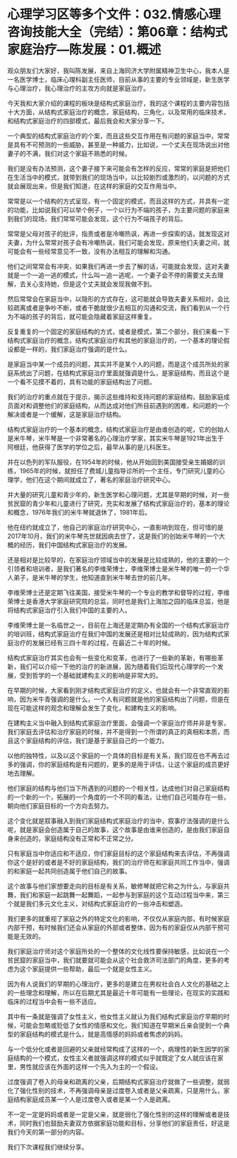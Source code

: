 # 心理学习区等多个文件：032.情感心理咨询技能大全（完结）：第06章：结构式家庭治疗—陈发展：01.概述

观众朋友们大家好，我叫陈发展，来自上海同济大学附属精神卫生中心，我本人是一名医学博士，临床心理科副主任医师，目前从事的主要的专业领域是，新生医学与心理治疗，我心理治疗的主攻方向就是家庭治疗。

今天我和大家介绍的课程的板块是结构式家庭治疗，我的这个课程的主要内容包括十大方面，从结构式家庭治疗的概念，家庭结构，三角化，以及常用的临床技术，和结构式家庭治疗的四部模式，最后我会和大家分享一下。

一个典型的结构式家庭治疗的个案，而且这些交互作用在有问题的家庭当中，常常是具有不可预测的一些威胁，甚至是一种威力，比如说，一个丈夫在现场说出对他妻子的不满，我们对这个家庭不熟悉的时候。

我们是没有办法预测，这个妻子接下来可能会有怎样的反应，常常的家庭是把他们在生活当中的模式，就带到我们的现场当中，以比较剧烈或激烈的，以问题的方式就会展现出来，但是我们知道，在这样的家庭的交互作用当中。

常常是以一个结构的方式呈现，有一个固定的模式，而且这样的方式，并具有一定的功能，比如说我们可以举个例子，一个以行为不端的孩子，为主要问题的家庭来到我们的现场，我们常常可能会发现，这个行为不端孩子的背后。

常常是父母对孩子的批评，指责或者是冷嘲热讽，再进一步探索的话，就发现这对夫妻，为什么常常对孩子会有冷嘲热讽，我们可能会发现，原来他们夫妻之间，就可能会有一些经常意见不一致，没有办法相互的理解和沟通。

他们之间常常会有冲突，如果我们再进一步去了解的话，可能就会发现，这对夫妻就是一个一追一逃的模式，什么叫一追一逃呢，一个妻子会不停的需要丈夫去理解，去关心支持她，但是这个丈夫就会发现我做不到。

然后常常会在家庭当中，以隐形的方式存在，这可能就会导致夫妻关系相对，会比较疏离或者是争吵不断，或者干脆就很少去相互的沟通和交流，我们看到从一个行为不端的孩子的背后，就可能会隐藏着家庭这样重复。

反复重复的一个固定的家庭结构的方式，或者是模式，第二个部分，我们来看一下结构式家庭治疗的概念，结构式家庭治疗和其他的家庭治疗的，一个基本的理论假设都是一样的，我们家庭治疗强调的是什么。

是家庭当中某一个成员的问题，其实并不是某个人的问题，而是这个成员所处的家庭系统出了问题，在结构式家庭治疗里面就强调是什么，是家庭结构，而且这个是一个看不见摸不着的，具有功能的家庭结构出了问题。

我们的治疗的重点就在于提示，揭示这些维持和支持问题的家庭结构，鼓励家庭成员面对和调整他们的家庭结构，从而达成对他们所目前遇到的困难，和问题的一个解决或者是一个缓解，这是家庭治疗结构。

结构式家庭治疗的一个基本的概念，结构式家庭治疗是由谁创造的呢，它的创始人是米牛琴，米牛琴是一个非常著名的心理治疗学家，其实米牛琴是1921年出生于阿根廷，他获得了医学的学位之后，最早从事的是儿科医生。

并在以色列的军队服役，在1954年的时候，他从开始回到美国接受亲生婚姻的训练，1965年的时候，就担任了费城儿童指导诊所的一个主任，专门研究儿童的心理学，他们在这个期间就成立了，著名的家庭治疗研究中心。

并大量的研究儿童和青少年的，新生医学和心理问题，尤其是早期的时候，对一些贫民窟的青少年和儿童进行了研究，充实和发展了结构式家庭治疗的，基本的理论和概念，1976年我们的米牛琴就退休了，1981年后。

他在纽约就成立了，他自己的家庭治疗研究中心，一直影响到现在，但可惜的是2017年10月，我们的米牛琴先世就因病去世了，这是我们的创始米牛琴的一个大概的经历，我们中国结构式家庭治疗的发展。

还是相对是比较早的，在家庭治疗领域当中的发展是比较成熟的，他的主要的一个引领者和培训者，是我们著名的李维荣博士，李维荣博士是米牛琴的唯一的一个华人弟子，是米牛琴的学生，他知道直到米牛琴去世的前几年。

李维荣博士还是定期飞往美国，接受米牛琴的一个专业的教学和督导的过程，李维荣博士是香港大学家庭研究院的总监，同时也是我们上海加之园的临床总监，他是将结构式家庭治疗引入我们中国的主要的人。

李维荣博士是一名临世之一，目前在上海还是定期办有全国的一个结构式家庭治疗的培训班，结构式家庭治疗在我们中国的发展还是相对比较成熟的，因为结构式家庭治疗的发展已经有三四十年的过程，在最近二十年的时候。

结构式家庭治疗其实也会有一些变化和变革，也进行了一些新的革新，有哪些革新，我们可以介绍一下他的治疗的新进展，因为随着我们后现代心理学的一个发展，受到哲学的一个基础就建构主义的影响是非常大的。

在早期的时候，大家看到刚才结构式家庭治疗的定义，也就会有一个非常直观的影响，因为米牛青强调的是什么，一个人有问题就是他的家庭结构出了问题，但是在现在可能这样的观念和理解会发生了变化，和建构主义的影响。

在建构主义当中融入到结构式家庭治疗里面，会强调一个家庭治疗师并非是专家，我们家庭去评估和治疗家庭的时候，并不是得到一个所谓的真正的真相和本质，而且这个家庭结构的评估，我们是基于家庭自己的一个能力。

以他的独特性，以及以这个家庭的一个具体的目标是有关系，我们现在也不再去过多的强调，你的家庭结构是有问题的，更多的是用于评估，让这个家庭的成员更好地去理解。

他们家庭的结构与他们当下所遇到的问题的一个相关性，达成他们对自己家庭结构的一个新的一个，拓展的一个角度的一个不同的看法，让他们自己可能存在一些，朝向他们家庭目标的一个方向去努力。

这个变化就是叙事融入到我们家庭结构式家庭治疗的当中，叙事疗法强调的是什么呢，就是家庭会创造属于自己的故事，这个故事是由谁来创造的，是由我们家庭自身来创造的，家庭结构没有正常和不正常之分。

只有家庭当中你适应和不适应，你们家庭目标的这个家庭结构来去评估，不再强调你这个是好的或者是不好的家庭结构，我们的治疗师在和家庭共同工作当中，强调的和家庭一起共同创造属于他们自己的故事。

这个故事与他们家想要走向的目标是有关系，敏修琴就把它称之为什么，与家庭共舞，我们和家庭一起跳舞一起舞蹈，一起参与到家庭的这个互动过程当中来，第三个就是我们多元文化主义，对结构式家庭治疗的一些冲击和塑造。

我们更多的就重视了家庭之外的特定文化的影响，不仅仅从家庭内部，有时候家庭内部干预，有时候我们还会从家庭的外部或者整体，因为有的家庭仅从内部干预可能是无效的。

我们家庭治疗师对这个家庭所处的一个整体的文化线性要保持敏感，比如说在一个贫民窟的家庭当中，我们就要就可能会从这个社会救济司法部门的角度，更多的考虑为这个家庭提供一些帮助，最后一个就是女性主义。

因为有人说我们的早期的心理治疗，更多的是建立在男权社会白人文化的基础之上的一些理念和理解，所以在后期尤其是最近十年可能有一些理论，在现实的实践和临床的过程当中会有一些不适应。

其中有一条就是强调了女性主义，他女性主义就认为我们结构式家庭治疗早期的时候，可能会忽略或贬低了女性的情感和文化，我们知道在早期米丘亲会提到一个典型的家庭结构的模式是什么，就是高情感的妈妈或者焦虑的妈妈。

与一个低分化或者是回避的父亲就经常构成了这样的一个，病理性的新生因学的家庭结构的一个模式，女性主义者就强调这样的模式似乎就既定了女人就应该在家里，男性就应该在外面的这样一个先入为主的一个假设。

过度强调了卷入的母亲和疏离的父亲，后期结构式家庭治疗就做了一些调整，就弱化了强化性别的技术，不再强调母亲是过度卷入或者是父亲疏离，只是用什么，家庭结构家庭成员某一个人是过度卷入或者是某一个人是疏离。

不一定一定是妈妈或者是一定是父亲，就是弱化了强化性别的这样的理解或者是技术，同时我们也鼓励夫妻双方依据家庭功能和目标，分享他们的家庭责任，好这是我们今天的第一部分的内容。

我们下次课程我们继续分享。